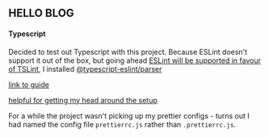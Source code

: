 ## HELLO BLOG

#### Typescript

Decided to test out Typescript with this project. Because ESLint doesn't support it out of the box, but going ahead [ESLint will be supported in favour of TSLint](https://github.com/Microsoft/TypeScript/issues/29288#developer-productivity-tools-and-integration), I installed [@typescript-eslint/parser](https://www.npmjs.com/package/@typescript-eslint/parser)

[link to guide](https://dev.to/robertcoopercode/using-eslint-and-prettier-in-a-typescript-project-53jb)

[helpful for getting my head around the setup](https://medium.com/@dors718/linting-your-react-typescript-project-with-eslint-and-prettier-2423170c3d42)

For a while the project wasn't picking up my prettier configs - turns out I had named the config file `prettierrc.js` rather than `.prettierrc.js`.
